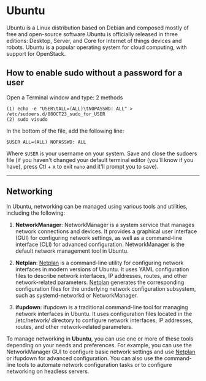 # Ubuntu

Ubuntu is a Linux distribution based on Debian and composed mostly of free and open-source software.Ubuntu is officially released in three editions: Desktop, Server, and Core for Internet of things devices and robots. Ubuntu is a popular operating system for cloud computing, with support for OpenStack.

## How to enable sudo without a password for a user

Open a Terminal window and type: 2 methods

```
(1) echo -e "USER\tALL=(ALL)\tNOPASSWD: ALL" > /etc/sudoers.d/08OCT23_sudo_for_USER
(2) sudo visudo
```

In the bottom of the file, add the following line:

```
$USER ALL=(ALL) NOPASSWD: ALL
```

Where `$USER` is your username on your system. Save and close the sudoers file (if you haven't changed your default terminal editor (you'll know if you have), press Ctl + x to exit `nano` and it'll prompt you to save).

---
## Networking

In Ubuntu, networking can be managed using various tools and utilities, including the following:

1. **NetworkManager**: NetworkManager is a system service that manages network connections and devices. It provides a graphical user interface (GUI) for configuring network settings, as well as a command-line interface (CLI) for advanced configuration. NetworkManager is the default network management tool in Ubuntu.

2. **Netplan**: [Netplan](../netplan) is a command-line utility for configuring network interfaces in modern versions of Ubuntu. It uses YAML configuration files to describe network interfaces, IP addresses, routes, and other network-related parameters. [Netplan](../netplan) generates the corresponding configuration files for the underlying network configuration subsystem, such as systemd-networkd or NetworkManager.

3. **ifupdown**: ifupdown is a traditional command-line tool for managing network interfaces in Ubuntu. It uses configuration files located in the ﻿/etc/network/ directory to configure network interfaces, IP addresses, routes, and other network-related parameters.

To manage networking in **Ubuntu**, you can use one or more of these tools depending on your needs and preferences. For example, you can use the NetworkManager GUI to configure basic network settings and use [Netplan](../netplan) or ifupdown for advanced configuration. You can also use the command-line tools to automate network configuration tasks or to configure networking on headless servers.
